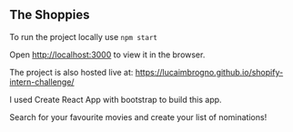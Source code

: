 ## The Shoppies

To run the project locally use `npm start`

Open [http://localhost:3000](http://localhost:3000) to view it in the browser.

The project is also hosted live at: https://lucaimbrogno.github.io/shopify-intern-challenge/

I used Create React App with bootstrap to build this app. 

Search for your favourite movies and create your list of nominations!
